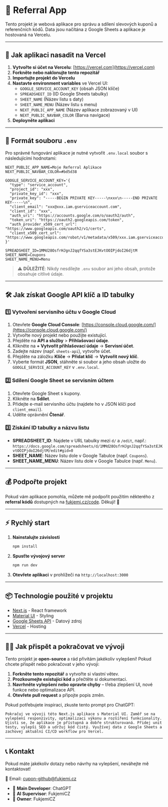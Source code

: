 # 📌 Referral App

Tento projekt je webová aplikace pro správu a sdílení slevových kuponů a referenčních kódů. Data jsou načítána z Google Sheets a aplikace je hostovaná na Vercelu.

---

## 🚀 Jak aplikaci nasadit na Vercel

1. **Vytvořte si účet na Vercelu**: [https://vercel.com](https://vercel.com)
2. **Forkněte nebo naklonujte tento repozitář**
3. **Importujte projekt do Vercelu**
4. **Nastavte environment variables** ve Vercel UI:
   - `GOOGLE_SERVICE_ACCOUNT_KEY` (obsah JSON klíče)
   - `SPREADSHEET_ID` (ID Google Sheets tabulky)
   - `SHEET_NAME` (Název listu s daty)
   - `SHEET_NAME_MENU` (Název listu s menu)
   - `NEXT_PUBLIC_APP_NAME` (Název aplikace zobrazovaný v UI)
   - `NEXT_PUBLIC_NAVBAR_COLOR` (Barva navigace)
5. **Deployněte aplikaci**

---

## 📄 Formát souboru `.env`

Pro správné fungování aplikace je nutné vytvořit `.env.local` soubor s následujícími hodnotami:

```env
NEXT_PUBLIC_APP_NAME=Moje Referral Aplikace
NEXT_PUBLIC_NAVBAR_COLOR=#bd5d38

GOOGLE_SERVICE_ACCOUNT_KEY='{
  "type": "service_account",
  "project_id": "xxx",
  "private_key_id": "xxx",
  "private_key": "-----BEGIN PRIVATE KEY-----\nxxx\n-----END PRIVATE KEY-----\n",
  "client_email": "xxx@xxx.iam.gserviceaccount.com",
  "client_id": "xxx",
  "auth_uri": "https://accounts.google.com/o/oauth2/auth",
  "token_uri": "https://oauth2.googleapis.com/token",
  "auth_provider_x509_cert_url": "https://www.googleapis.com/oauth2/v1/certs",
  "client_x509_cert_url": "https://www.googleapis.com/robot/v1/metadata/x509/xxx.iam.gserviceaccount.com"
}'

SPREADSHEET_ID=1MMd28OsfrHJgnJ2qqfYSa3stEJKvtOOIPjdoI26djtM
SHEET_NAME=Coupons
SHEET_NAME_MENU=Menu
```

> ⚠ **DŮLEŽITÉ**: Nikdy nesdílejte `.env` soubor ani jeho obsah, protože obsahuje citlivé údaje.

---

## 🛠 Jak získat Google API klíč a ID tabulky

### 1️⃣ Vytvoření servisního účtu v Google Cloud

1. Otevřete **Google Cloud Console**: [https://console.cloud.google.com/](https://console.cloud.google.com/)
2. Vytvořte nový projekt nebo použijte existující.
3. Přejděte na **API a služby** > **Přihlašovací údaje**.
4. Klikněte na **+ Vytvořit přihlašovací údaje** → **Servisní účet**.
5. Zadejte název (např. `sheets-api`), vytvořte účet.
6. Přejděte na záložku **Klíče** → **Přidat klíč** → **Vytvořit nový klíč**.
7. Vyberte formát **JSON**, stáhněte si soubor a jeho obsah uložte do `GOOGLE_SERVICE_ACCOUNT_KEY` v `.env.local`.

### 2️⃣ Sdílení Google Sheet se servisním účtem

1. Otevřete Google Sheet s kupony.
2. Klikněte na **Sdílet**.
3. Přidejte e-mail servisního účtu (najdete ho v JSON klíči pod `client_email`).
4. Udělte oprávnění **Čtenář**.

### 3️⃣ Získání ID tabulky a názvu listu

- **SPREADSHEET_ID**: Najdete v URL tabulky mezi `d/` a `/edit`, např.:  
  `https://docs.google.com/spreadsheets/d/1MMd28OsfrHJgnJ2qqfYSa3stEJKvtOOIPjdoI26djtM/edit#gid=0`
- **SHEET_NAME**: Název listu dole v Google Tabulce (např. `Coupons`).
- **SHEET_NAME_MENU**: Název listu dole v Google Tabulce (např. `Menu`).


---

## 💰 Podpořte projekt

Pokud vám aplikace pomohla, můžete mě podpořit použitím některého z **referral kódů** dostupných na [fukjemi.cz/code](https://fukjemi.cz/code). Děkuji! 🙌

---

## ⚡ Rychlý start

1. **Nainstalujte závislosti**

   ```bash
   npm install
   ```

2. **Spusťte vývojový server**

   ```bash
   npm run dev
   ```

3. **Otevřete aplikaci** v prohlížeči na `http://localhost:3000`

---

## 📦 Technologie použité v projektu

- [Next.js](https://nextjs.org/) - React framework
- [Material UI](https://mui.com/) - Styling
- [Google Sheets API](https://developers.google.com/sheets/api) - Datový zdroj
- [Vercel](https://vercel.com/) - Hosting

---

## 👨‍💻 Jak přispět a pokračovat ve vývoji

Tento projekt je **open-source** a rád přivítám jakékoliv vylepšení! Pokud chcete přispět nebo pokračovat v jeho vývoji:

1. **Forkněte tento repozitář** a vytvořte si vlastní větev.
2. **Prozkoumejte existující kód** a přečtěte si dokumentaci.
3. **Navrhněte vylepšení nebo opravte chyby** – třeba zlepšení UI, nové funkce nebo optimalizace API.
4. **Otevřete pull request** a připojte popis změn.

Pokud potřebujete inspiraci, zkuste tento prompt pro ChatGPT:

```plaintext
Pokračuj ve vývoji této Next.js aplikace s Material UI. Zaměř se na vylepšení responzivity, optimalizaci výkonu a rozšíření funkcionality. Ujisti se, že aplikace je přístupná a dobře strukturovaná. Přidej unit testy, vylepši SEO a udržuj kód čistý. Využívej data z Google Sheets a zachovej aktuální CI/CD workflow pro Vercel.
```

---

## 📞 Kontakt

Pokud máte jakékoliv dotazy nebo návrhy na vylepšení, neváhejte mě kontaktovat!

📧 Email: cupon-github@fukjemi.cz

- 👤 **Main Developer**: ChatGPT
- 👤 **AI Supervisor**: FukjemiCZ
- 👤 **Owner**: FukjemiCZ
